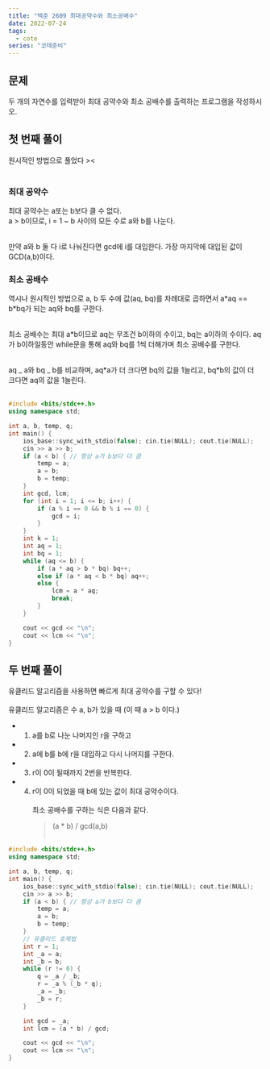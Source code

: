 ```yaml
---
title: "백준 2609 최대공약수와 최소공배수"
date: 2022-07-24
tags:
  - cote
series: "코테준비"
---
```


## 문제

두 개의 자연수를 입력받아 최대 공약수와 최소 공배수를 출력하는 프로그램을 작성하시오.

## 첫 번째 풀이

원시적인 방법으로 풀었다 \><<br/><br/>

### 최대 공약수

최대 공약수는 a또는 b보다 클 수 없다. <br/>
a > b이므로, i = 1 ~ b 사이의 모든 수로 a와 b를 나눈다.<br/><br/>

만약 a와 b 둘 다 i로 나눠진다면 gcd에 i를 대입한다.
가장 마지막에 대입된 값이 GCD(a,b)이다.

### 최소 공배수

역시나 원시적인 방법으로 a, b 두 수에 값(aq, bq)를 차례대로 곱하면서 a\*aq == b\*bq가 되는 aq와 bq를 구한다. <br/><br/>

최소 공배수는 최대 a\*b이므로 aq는 무조건 b이하의 수이고, bq는 a이하의 수이다.
aq가 b이하일동안 while문을 통해 aq와 bq를 1씩 더해가며 최소 공배수를 구한다.<br/><br/>

aq _ a와 bq _ b를 비교하며, aq\*a가 더 크다면 bq의 값을 1늘리고, bq\*b의 값이 더 크다면 aq의 값을 1늘린다.<br/><br/>

```c++
#include <bits/stdc++.h>
using namespace std;

int a, b, temp, q;
int main() {
	ios_base::sync_with_stdio(false); cin.tie(NULL); cout.tie(NULL);
	cin >> a >> b;
	if (a < b) { // 항상 a가 b보다 더 큼
		temp = a;
		a = b;
		b = temp;
	}
	int gcd, lcm;
	for (int i = 1; i <= b; i++) {
		if (a % i == 0 && b % i == 0) {
			gcd = i;
		}
	}
	int k = 1;
	int aq = 1;
	int bq = 1;
	while (aq <= b) {
		if (a * aq > b * bq) bq++;
		else if (a * aq < b * bq) aq++;
		else {
			lcm = a * aq;
			break;
		}
	}

	cout << gcd << "\n";
	cout << lcm << "\n";
}
```

## 두 번째 풀이

유클리드 알고리즘을 사용하면 빠르게 최대 공약수를 구할 수 있다!<br/><br/>
유클리드 알고리즘은 수 a, b가 있을 때 (이 때 a > b 이다.)

- 1. a를 b로 나눈 나머지인 r을 구하고
- 2. a에 b를 b에 r을 대입하고 다시 나머지를 구한다.
- 3. r이 0이 될때까지 2번을 반복한다.
- 4. r이 0이 되었을 때 b에 있는 값이 최대 공약수이다.
     <br/><br/>
     최소 공배수를 구하는 식은 다음과 같다.
     > (a \* b) / gcd(a,b)
     > <br/><br/>

```c++
#include <bits/stdc++.h>
using namespace std;

int a, b, temp, q;
int main() {
	ios_base::sync_with_stdio(false); cin.tie(NULL); cout.tie(NULL);
	cin >> a >> b;
	if (a < b) { // 항상 a가 b보다 더 큼
		temp = a;
		a = b;
		b = temp;
	}
	// 유클리드 호제법
	int r = 1;
	int _a = a;
	int _b = b;
	while (r != 0) {
		q = _a / _b;
		r = _a % (_b * q);
		_a = _b;
		_b = r;
	}

	int gcd = _a;
	int lcm = (a * b) / gcd;

	cout << gcd << "\n";
	cout << lcm << "\n";
}
```
